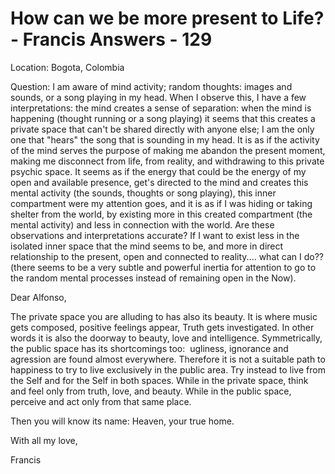 # How can we be more present to Life? - Francis Answers - 129

Location: Bogota, Colombia&nbsp;

Question: I am aware of mind activity; random thoughts: images and sounds, or a song playing in my head. When I observe this, I have a few interpretations: the mind creates a sense of separation: when the mind is happening (thought running or a song playing) it seems that this creates a private space that can't be shared directly with anyone else; I am the only one that &quot;hears&quot; the song that is sounding in my head. It is as if the activity of the mind serves the purpose of making me abandon the present moment, making me disconnect from life, from reality, and withdrawing to this private psychic space. It seems as if the energy that could be the energy of my open and available presence, get's directed to the mind and creates this mental activity (the sounds, thoughts or song playing), this inner compartment were my attention goes, and it is as if I was hiding or taking shelter from the world, by existing more in this created compartment (the mental activity) and less in connection with the world. Are these observations and interpretations accurate? If I want to exist less in the isolated inner space that the mind seems to be, and more in direct relationship to the present, open and connected to reality.... what can I do?? (there seems to be a very subtle and powerful inertia for attention to go to the random mental processes instead of remaining open in the Now).

Dear Alfonso,

The private space you are alluding to has also its beauty. It is where music gets composed, positive feelings appear, Truth gets investigated. In other words it is also the doorway to beauty, love and intelligence. Symmetrically, the public space has its shortcomings too:&nbsp; ugliness, ignorance and agression are found almost everywhere. Therefore it is not a suitable path to happiness to try to live exclusively in the public area. Try instead to live from the Self and for the Self in both spaces. While in the private space, think and feel only from truth, love, and beauty. While in the public space, perceive and act only from that same place.

Then you will know its name: Heaven, your true home.

With all my love,

Francis


